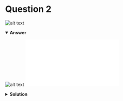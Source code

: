# Question 2
![alt text](q2.png)

<details open>
<summary><b>Answer</b></summary>

![alt text](a2.svg)
![text](a2.py)
</details>

<details>
<summary><b>Solution</b></summary>

v + w, v - w will be the diagonals of the parallelogram with v and w as two sides  going out from (0, 0)
![alt text](s2.png)</details>